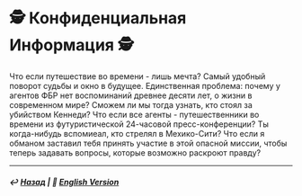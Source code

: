 
# 🕵️ Конфиденциальная Информация 🕵️
Что если путешествие во времени - лишь мечта? Самый удобный поворот судьбы и окно в будущее. Единственная проблема: почему у агентов ФБР нет воспоминаний древнее десяти лет, о жизни в современном мире? Cможем ли мы тогда узнать, кто стоял за убийством Кеннеди? Что если все агенты - путешественники во времени из футуристической 24-часовой пресс-конференции? Ты когда-нибудь вспомиеал, кто стрелял в Мехико-Сити? Что если я обманом заставил тебя принять участие в этой опасной миссии, чтобы теперь задавать вопросы, которые возможно раскроют правду?
***

##### ↩️ [Назад](index-2.md) | 🗽 [English Version](confidential.md)

